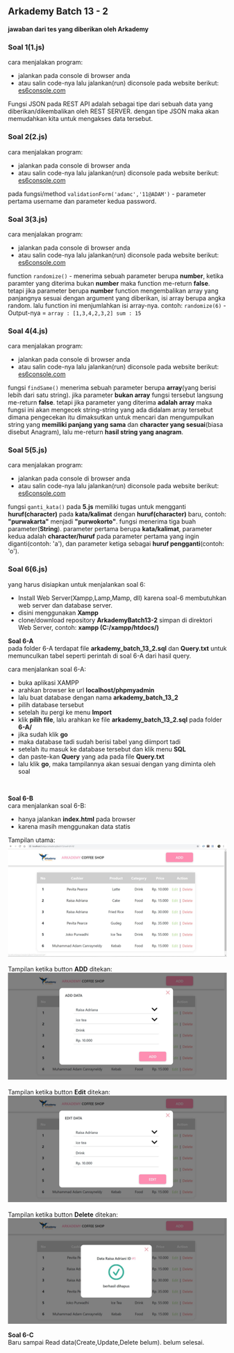 ## Arkademy Batch 13 - 2
#### jawaban dari tes yang diberikan oleh Arkademy

### Soal 1(1.js)
cara menjalakan program:
* jalankan pada console di browser anda
* atau salin code-nya lalu jalankan(run) diconsole pada website berikut: [es6console.com](https://es6console.com/)

Fungsi JSON pada REST API adalah sebagai tipe dari sebuah data yang diberikan/dikembalikan oleh REST SERVER. dengan tipe JSON maka akan memudahkan kita untuk mengakses data tersebut.

### Soal 2(2.js)
cara menjalakan program:
* jalankan pada console di browser anda
* atau salin code-nya lalu jalankan(run) diconsole pada website berikut: [es6console.com](https://es6console.com/)

pada fungsi/method ```validationForm('adamc','11@ADAM')``` - parameter pertama username dan parameter kedua password.

### Soal 3(3.js)
cara menjalakan program:
* jalankan pada console di browser anda
* atau salin code-nya lalu jalankan(run) diconsole pada website berikut: [es6console.com](https://es6console.com/)

function ```randomize()``` - menerima sebuah parameter berupa **number**, ketika paramter yang diterima bukan **number** maka function me-return **false**. tetapi jika parameter berupa **number** function mengembalikan array yang panjangnya sesuai dengan argument yang diberikan, isi array berupa angka random. lalu function ini menjumlahkan isi array-nya.
contoh: ```randomize(6)``` - Output-nya = ```array : [1,3,4,2,3,2] sum : 15```

### Soal 4(4.js)
cara menjalakan program:
* jalankan pada console di browser anda
* atau salin code-nya lalu jalankan(run) diconsole pada website berikut: [es6console.com](https://es6console.com/)

fungsi ```findSame()``` menerima sebuah parameter berupa **array**(yang berisi lebih dari satu string). jika parameter **bukan array** fungsi tersebut langsung me-return **false**. tetapi jika parameter yang diterima **adalah array** maka fungsi ini akan mengecek string-string yang ada didalam array tersebut dimana pengecekan itu dimaksutkan untuk mencari dan mengumpulkan string yang **memiliki panjang yang sama** dan **character yang sesuai**(biasa disebut Anagram), lalu me-return **hasil string yang anagram**.

### Soal 5(5.js)
cara menjalakan program:
* jalankan pada console di browser anda
* atau salin code-nya lalu jalankan(run) diconsole pada website berikut: [es6console.com](https://es6console.com/)

fungsi ```ganti_kata()``` pada **5.js** memiliki tugas untuk mengganti **huruf(character)** pada **kata/kalimat** dengan **huruf(character)** baru, contoh: **"purwakarta"** menjadi **"purwokorto"**. fungsi menerima tiga buah parameter(**String**). parameter pertama berupa **kata/kalimat**, parameter kedua adalah **character/huruf** pada parameter pertama yang ingin diganti(contoh: 'a'), dan parameter ketiga sebagai **huruf pengganti**(contoh: 'o').

### Soal 6(6.js)

yang harus disiapkan untuk menjalankan soal 6:
* Install Web Server(Xampp,Lamp,Mamp, dll) karena soal-6 membutuhkan web server dan database server.
* disini menggunakan **Xampp**
* clone/download repository **ArkademyBatch13-2** simpan di direktori Web Server, contoh: **xampp (C:/xampp/htdocs/)**

**Soal 6-A** <br/>
pada folder 6-A terdapat file **arkademy_batch_13_2.sql** dan **Query.txt** untuk memunculkan tabel seperti perintah di soal 6-A dari hasil query.

cara menjalankan soal 6-A:
* buka aplikasi XAMPP
* arahkan browser ke url **localhost/phpmyadmin**
* lalu buat database dengan nama **arkademy_batch_13_2**
* pilih database tersebut
* setelah itu pergi ke menu **Import**
* klik **pilih file**, lalu arahkan ke file **arkademy_batch_13_2.sql** pada folder **6-A/**
* jika sudah klik **go**
* maka database tadi sudah berisi tabel yang diimport tadi
* setelah itu masuk ke database tersebut dan klik menu **SQL**
* dan paste-kan **Query** yang ada pada file **Query.txt**
* lalu klik **go**, maka tampilannya akan sesuai dengan yang diminta oleh soal
<br/>

**Soal 6-B** <br/>
cara menjalankan soal 6-B:
* hanya jalankan **index.html** pada browser
* karena masih menggunakan data statis

Tampilan utama:
![huruf besar dan kecil](soal-6/capture/6_b-1.JPG)
<br/>
<br/>
Tampilan ketika button **ADD** ditekan:
![huruf besar dan kecil](soal-6/capture/6_b-2.JPG)
<br/>
<br/>
Tampilan ketika button **Edit** ditekan:
![huruf besar dan kecil](soal-6/capture/6_b-3.JPG)
<br/>
<br/>
Tampilan ketika button **Delete** ditekan:
![huruf besar dan kecil](soal-6/capture/6_b-4.JPG)
<br/>

**Soal 6-C** <br/>
Baru sampai Read data(Create,Update,Delete belum). belum selesai.